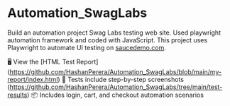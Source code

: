 # Automation_SwagLabs
Build an automation project Swag Labs testing web site. Used playwright automation framework and coded with JavaScript.
This project uses Playwright to automate UI testing on [saucedemo.com](https://www.saucedemo.com).

🖥️ View the [HTML Test Report] (https://github.com/HashanPerera/Automation_SwagLabs/blob/main/my-report/index.html)
🎥 Tests include step-by-step screenshots (https://github.com/HashanPerera/Automation_SwagLabs/tree/main/test-results)
📦 Includes login, cart, and checkout automation scenarios
